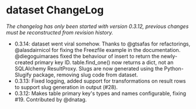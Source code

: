 # dataset ChangeLog

*The changelog has only been started with version 0.3.12, previous
changes must be reconstructed from revision history.*

* 0.3.14: dataset went viral somehow. Thanks to @gtsafas for
  refactorings, @alasdairnicol for fixing the Freezfile example in 
  the documentation. @diegoguimaraes fixed the behaviour of insert to
  return the newly-created primary key ID. table.find_one() now
  returns a dict, not an SQLAlchemy ResultProxy. Slugs are now generated
  using the Python-Slugify package, removing slug code from dataset. 
* 0.3.13: Fixed logging, added support for transformations on result
  rows to support slug generation in output (#28).
* 0.3.12: Makes table primary key's types and names configurable, fixing
  #19. Contributed by @dnatag.
